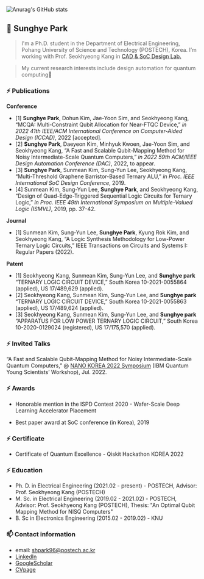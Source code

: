 ![Anurag's GitHub stats](https://github-readme-stats.vercel.app/api?username=sunghyepark&show_icons=true&theme=radical)

## 👋 Sunghye Park

> I'm a Ph.D. student in the Department of Electrical Engineering, Pohang University of Science and Technology (POSTECH), Korea. I’m working with Prof. Seokhyeong Kang in [CAD & SoC Design Lab.](http://csdl.postech.ac.kr/)
> 

> My current research interests include design automation for quantum computing🙂
>




### ⚡ Publications

**Conference**
  - [1] **Sunghye Park**, Dohun Kim, Jae-Yoon Sim, and Seokhyeong Kang, “MCQA: Multi-Constraint Qubit Allocation for Near-FTQC Device,” *in 2022 41th IEEE/ACM International Conference on Computer-Aided Design (ICCAD)*, 2022 [accepted].
  - [2] **Sunghye Park**, Daeyeon Kim, Minhyuk Kwoen, Jae-Yoon Sim, and Seokhyeong Kang, “A Fast and Scalable Qubit-Mapping Method for Noisy Intermediate-Scale Quantum Computers,” *in 2022 59th ACM/IEEE Design Automation Conference (DAC)*, 2022, to appear.
 - [3] **Sunghye Park**, Sunmean Kim, Sung-Yun Lee, Seokhyeong Kang, “Multi-Threshold Graphene Barristor-Based Ternary ALU,” *in Proc. IEEE International SoC Design Conference*, 2019.
 - [4] Sunmean Kim, Sung-Yun Lee, **Sunghye Park**, and Seokhyeong Kang, “Design of Quad-Edge-Triggered Sequential Logic Circuits for Ternary Logic,” *in Proc. IEEE 49th International Symposium on Multiple-Valued Logic (ISMVL)*, 2019, pp. 37-42.
 

**Journal**
 - [1] Sunmean Kim, Sung-Yun Lee, **Sunghye Park**, Kyung Rok Kim, and Seokhyeong Kang, “A Logic Synthesis Methodology for Low-Power Ternary Logic Circuits,” IEEE Transactions on Circuits and Systems I: Regular Papers (2022).


**Patent**
 - [1] Seokhyeong Kang, Sunmean Kim, Sung-Yun Lee, and **Sunghye park** “TERNARY LOGIC CIRCUIT DEVICE,” South Korea 10-2021-0055864 (applied), US 17/489,629 (applied).
 - [2] Seokhyeong Kang, Sunmean Kim, Sung-Yun Lee, and **Sunghye park** “TERNARY LOGIC CIRCUIT DEVICE,” South Korea 10-2021-0055863 (applied), US 17/489,624 (applied).
 - [3] Seokhyeong Kang, Sunmean Kim, Sung-Yun Lee, and **Sunghye park** “APPARATUS FOR LOW POWER TERNARY LOGIC CIRCUIT,” South Korea 10-2020-0129024 (registered), US 17/175,570 (applied).


### ⚡ Invited Talks

“A Fast and Scalable Qubit-Mapping Method for Noisy Intermediate-Scale Quantum Computers,” @ [NANO KOREA 2022 Symposium](https://ace.postech.ac.kr/event/nano-korea-2022) (IBM Quantum Young Scientists’ Workshop), Jul. 2022.

### ⚡ Awards
- Honorable mention in the ISPD Contest 2020 - Wafer-Scale Deep Learning Accelerator Placement

- Best paper award at SoC conference (in Korea), 2019

### ⚡ Certificate
- Certificate of Quantum Excellence - Qiskit Hackathon KOREA 2022

### ⚡ Education
- Ph. D. in Electrical Engineering (2021.02 - present) - POSTECH, Advisor: Prof. Seokhyeong Kang (POSTECH)
- M. Sc. in Electrical Engineering (2019.02 - 2021.02) - POSTECH, Advisor: Prof. Seokhyeong Kang (POSTECH), Thesis: "An Optimal Qubit Mapping Method for NISQ Computers"
- B. Sc in Electronics Engineering (2015.02 - 2019.02) - KNU



### 📫 Contact information

- email: shpark96@postech.ac.kr
- [LinkedIn](https://www.linkedin.com/in/sunghye-park-23486023a/) 
- [GoogleScholar](https://scholar.google.com/citations?hl=en&user=wpK6M2UAAAAJ)
- [CVpage](https://shpark96.notion.site/shpark96/Sunghye-Park-601e8fa7180f4151aaae4a5b75111348) 



<!--
**sunghyepark/SunghyePark** is a ✨ _special_ ✨ repository because its `README.md` (this file) appears on your GitHub profile.

Here are some ideas to get you started:

- 🔭 I’m currently working on ...
- 🌱 I’m currently learning ...
- 👯 I’m looking to collaborate on ...
- 🤔 I’m looking for help with ...
- 💬 Ask me about ...
- 📫 How to reach me: ...
- 😄 Pronouns: ...
- ⚡ Fun fact: ...
-->
